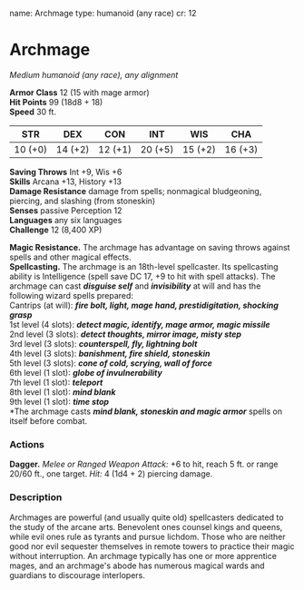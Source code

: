 name: Archmage
type: humanoid (any race)
cr: 12

# Archmage 
_Medium humanoid (any race), any alignment_

**Armor Class** 12 (15 with mage armor)    
**Hit Points** 99 (18d8 + 18)    
**Speed** 30 ft. 

| STR     | DEX     | CON     | INT     | WIS     | CHA     |
|---------|---------|---------|---------|---------|---------|
| 10 (+0) | 14 (+2) | 12 (+1) | 20 (+5) | 15 (+2) | 16 (+3) |   

**Saving Throws** Int +9, Wis +6    
**Skills** Arcana +13, History +13    
**Damage Resistance** damage from spells; nonmagical bludgeoning, piercing, and slashing (from stoneskin)    
**Senses** passive Perception 12    
**Languages** any six languages    
**Challenge** 12 (8,400 XP)  

**Magic Resistance.** The archmage has advantage on saving throws against spells and other magical effects.    
**Spellcasting.** The archmage is an 18th-level spellcaster. Its spellcasting ability is Intelligence (spell save DC 17, +9 to hit with spell attacks). The archmage can cast **_disguise self_** and **_invisibility_** at will and has the following wizard spells prepared:    
Cantrips (at will): **_fire bolt, light, mage hand, prestidigitation, shocking grasp_**    
1st level (4 slots): **_detect magic, identify, mage armor, magic missile_**    
2nd level (3 slots): **_detect thoughts, mirror image, misty step_**    
3rd level (3 slots): **_counterspell, fly, lightning bolt_**    
4th level (3 slots): **_banishment, fire shield, stoneskin_**    
5th level (3 slots): **_cone of cold, scrying, wall of force_**    
6th level (1 slot): **_globe of invulnerability_**    
7th level (1 slot): **_teleport_**    
8th level (1 slot): **_mind blank_**    
9th level (1 slot): **_time stop_**    
*The archmage casts **_mind blank, stoneskin and magic armor_** spells on itself before combat. 

### Actions 
**Dagger.** _Melee or _Ranged Weapon Attack:__ +6 to hit, reach 5 ft. or range 20/60 ft., one target. _Hit:_ 4 (1d4 + 2) piercing damage. 

### Description
Archmages are powerful (and usually quite old) spellcasters dedicated to the study of the arcane arts. Benevolent ones counsel kings and queens, while evil ones rule as tyrants and pursue lichdom. Those who are neither good nor evil sequester themselves in remote towers to practice their magic without interruption. An archmage typically has one or more apprentice mages, and an archmage's abode has numerous magical wards and guardians to discourage interlopers. 
